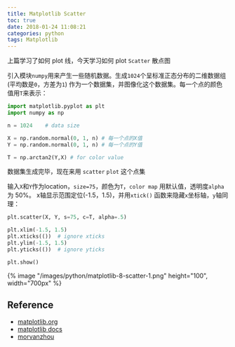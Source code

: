 ```yaml
---
title: Matplotlib Scatter
toc: true
date: 2018-01-24 11:08:21
categories: python
tags: Matplotlib
---
```


上篇学习了如何 plot 线，今天学习如何 plot `Scatter` 散点图

<!-- more -->

引入模块`numpy`用来产生一些随机数据。生成`1024`个呈标准正态分布的二维数据组 (平均数是`0`，方差为`1`) 作为一个数据集，并图像化这个数据集。每一个点的颜色值用`T`来表示：

```python
import matplotlib.pyplot as plt
import numpy as np

n = 1024    # data size

X = np.random.normal(0, 1, n) # 每一个点的X值
Y = np.random.normal(0, 1, n) # 每一个点的Y值

T = np.arctan2(Y,X) # for color value
```

数据集生成完毕，现在来用 `scatter` `plot` 这个点集

输入`X`和`Y`作为location，`size=75`，颜色为`T`，`color map` 用默认值，透明度`alpha` 为 50%。 x轴显示范围定位(-1.5，1.5)，并用`xtick()` 函数来隐藏`x`坐标轴，`y`轴同理：

```python
plt.scatter(X, Y, s=75, c=T, alpha=.5)

plt.xlim(-1.5, 1.5)
plt.xticks(())  # ignore xticks
plt.ylim(-1.5, 1.5)
plt.yticks(())  # ignore yticks

plt.show()
```

<div class="limg1">
{% image "/images/python/matplotlib-8-scatter-1.png" height="100", width="700px" %}
</div>

[img1]: /images/python/matplotlib-8-scatter-1.png

## Reference

- [matplotlib.org][1]
- [matplotlib docs][2]
- [morvanzhou][3]

[1]: https://matplotlib.org/
[2]: https://matplotlib.org/contents.html
[3]: https://morvanzhou.github.io


